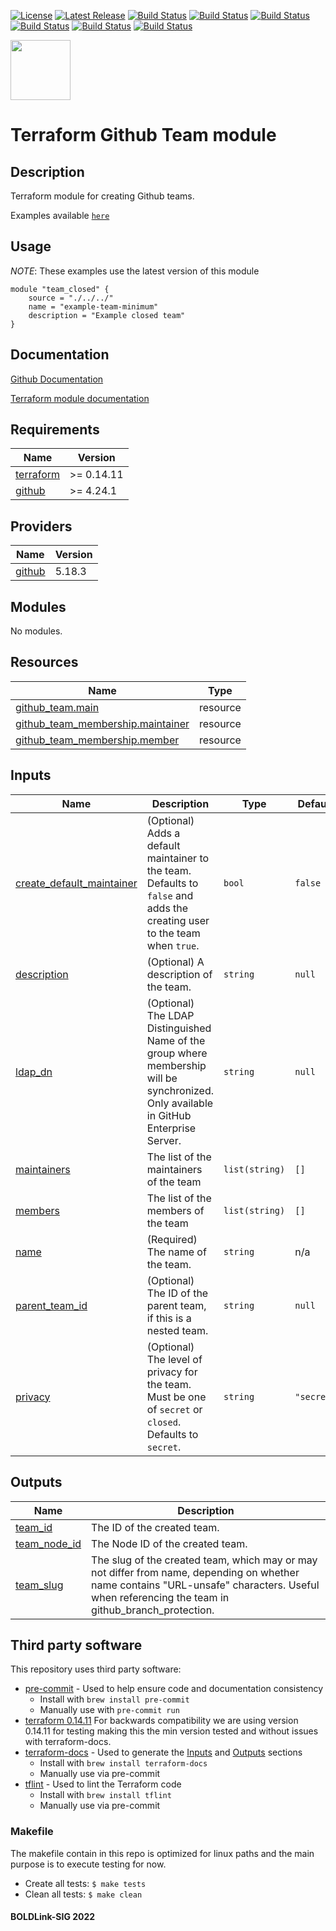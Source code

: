 [![License](https://img.shields.io/badge/License-Apache-blue.svg)](https://github.com/boldlink/terraform-github-team/blob/main/LICENSE)
[![Latest Release](https://img.shields.io/github/release/boldlink/terraform-github-team.svg)](https://github.com/boldlink/terraform-github-team/releases/latest)
[![Build Status](https://github.com/boldlink/terraform-github-team/actions/workflows/update.yaml/badge.svg)](https://github.com/boldlink/terraform-github-team/actions)
[![Build Status](https://github.com/boldlink/terraform-github-team/actions/workflows/release.yaml/badge.svg)](https://github.com/boldlink/terraform-github-team/actions)
[![Build Status](https://github.com/boldlink/terraform-github-team/actions/workflows/pre-commit.yaml/badge.svg)](https://github.com/boldlink/terraform-github-team/actions)
[![Build Status](https://github.com/boldlink/terraform-github-team/actions/workflows/pr-labeler.yaml/badge.svg)](https://github.com/boldlink/terraform-github-team/actions)
[![Build Status](https://github.com/boldlink/terraform-github-team/actions/workflows/checkov.yaml/badge.svg)](https://github.com/boldlink/terraform-github-team/actions)
[![Build Status](https://github.com/boldlink/terraform-github-team/actions/workflows/auto-badge.yaml/badge.svg)](https://github.com/boldlink/terraform-github-team/actions)

[<img src="https://avatars.githubusercontent.com/u/25388280?s=200&v=4" width="96"/>](https://boldlink.io)

# Terraform  Github Team module

## Description

Terraform module for creating Github teams.

Examples available [`here`](github.com/boldlink/terraform-github-team//tree/main/examples)

## Usage
*NOTE*: These examples use the latest version of this module

```console
module "team_closed" {
    source = "./../../"
    name = "example-team-minimum"
    description = "Example closed team"
}
```
## Documentation

[Github Documentation](https://docs.github.com/en/organizations/organizing-members-into-teams/creating-a-team)

[Terraform module documentation](https://registry.terraform.io/providers/integrations/github/latest/docs/resources/team)

<!-- BEGINNING OF PRE-COMMIT-TERRAFORM DOCS HOOK -->
## Requirements

| Name | Version |
|------|---------|
| <a name="requirement_terraform"></a> [terraform](#requirement\_terraform) | >= 0.14.11 |
| <a name="requirement_github"></a> [github](#requirement\_github) | >= 4.24.1 |

## Providers

| Name | Version |
|------|---------|
| <a name="provider_github"></a> [github](#provider\_github) | 5.18.3 |

## Modules

No modules.

## Resources

| Name | Type |
|------|------|
| [github_team.main](https://registry.terraform.io/providers/integrations/github/latest/docs/resources/team) | resource |
| [github_team_membership.maintainer](https://registry.terraform.io/providers/integrations/github/latest/docs/resources/team_membership) | resource |
| [github_team_membership.member](https://registry.terraform.io/providers/integrations/github/latest/docs/resources/team_membership) | resource |

## Inputs

| Name | Description | Type | Default | Required |
|------|-------------|------|---------|:--------:|
| <a name="input_create_default_maintainer"></a> [create\_default\_maintainer](#input\_create\_default\_maintainer) | (Optional) Adds a default maintainer to the team. Defaults to `false` and adds the creating user to the team when `true`. | `bool` | `false` | no |
| <a name="input_description"></a> [description](#input\_description) | (Optional) A description of the team. | `string` | `null` | no |
| <a name="input_ldap_dn"></a> [ldap\_dn](#input\_ldap\_dn) | (Optional) The LDAP Distinguished Name of the group where membership will be synchronized. Only available in GitHub Enterprise Server. | `string` | `null` | no |
| <a name="input_maintainers"></a> [maintainers](#input\_maintainers) | The list of the maintainers of the team | `list(string)` | `[]` | no |
| <a name="input_members"></a> [members](#input\_members) | The list of the members of the team | `list(string)` | `[]` | no |
| <a name="input_name"></a> [name](#input\_name) | (Required) The name of the team. | `string` | n/a | yes |
| <a name="input_parent_team_id"></a> [parent\_team\_id](#input\_parent\_team\_id) | (Optional) The ID of the parent team, if this is a nested team. | `string` | `null` | no |
| <a name="input_privacy"></a> [privacy](#input\_privacy) | (Optional) The level of privacy for the team. Must be one of `secret` or `closed`. Defaults to `secret`. | `string` | `"secret"` | no |

## Outputs

| Name | Description |
|------|-------------|
| <a name="output_team_id"></a> [team\_id](#output\_team\_id) | The ID of the created team. |
| <a name="output_team_node_id"></a> [team\_node\_id](#output\_team\_node\_id) | The Node ID of the created team. |
| <a name="output_team_slug"></a> [team\_slug](#output\_team\_slug) | The slug of the created team, which may or may not differ from name, depending on whether name contains "URL-unsafe" characters. Useful when referencing the team in github\_branch\_protection. |
<!-- END OF PRE-COMMIT-TERRAFORM DOCS HOOK -->

## Third party software
This repository uses third party software:
* [pre-commit](https://pre-commit.com/) - Used to help ensure code and documentation consistency
  * Install with `brew install pre-commit`
  * Manually use with `pre-commit run`
* [terraform 0.14.11](https://releases.hashicorp.com/terraform/0.14.11/) For backwards compatibility we are using version 0.14.11 for testing making this the min version tested and without issues with terraform-docs.
* [terraform-docs](https://github.com/segmentio/terraform-docs) - Used to generate the [Inputs](#Inputs) and [Outputs](#Outputs) sections
  * Install with `brew install terraform-docs`
  * Manually use via pre-commit
* [tflint](https://github.com/terraform-linters/tflint) - Used to lint the Terraform code
  * Install with `brew install tflint`
  * Manually use via pre-commit

### Makefile
The makefile contain in this repo is optimized for linux paths and the main purpose is to execute testing for now.
* Create all tests:
`$ make tests`
* Clean all tests:
`$ make clean`

#### BOLDLink-SIG 2022

